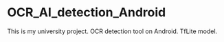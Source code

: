 # OCR_AI_detection_Android
This is my university project. OCR detection tool on Android. TfLite model.
